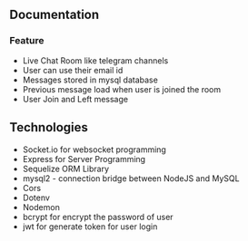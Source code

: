 ## Documentation

### Feature

- Live Chat Room like telegram channels
- User can use their email id
- Messages stored in mysql database
- Previous message load when user is joined the room
- User Join and Left message

## Technologies

- Socket.io for websocket programming
- Express for Server Programming
- Sequelize ORM Library
- mysql2 - connection bridge between NodeJS and MySQL
- Cors
- Dotenv
- Nodemon
- bcrypt for encrypt the password of user
- jwt for generate token for user login
